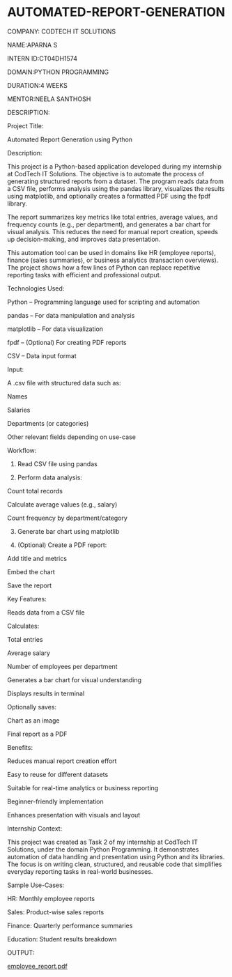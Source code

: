 # AUTOMATED-REPORT-GENERATION

COMPANY: CODTECH IT SOLUTIONS

NAME:APARNA S

INTERN ID:CT04DH1574

DOMAIN:PYTHON PROGRAMMING

DURATION:4 WEEKS

MENTOR:NEELA SANTHOSH

DESCRIPTION:

 Project Title:

Automated Report Generation using Python

 Description:

This project is a Python-based application developed during my internship at CodTech IT Solutions. The objective is to automate the process of generating structured reports from a dataset. The program reads data from a CSV file, performs analysis using the pandas library, visualizes the results using matplotlib, and optionally creates a formatted PDF using the fpdf library.

The report summarizes key metrics like total entries, average values, and frequency counts (e.g., per department), and generates a bar chart for visual analysis. This reduces the need for manual report creation, speeds up decision-making, and improves data presentation.

This automation tool can be used in domains like HR (employee reports), finance (sales summaries), or business analytics (transaction overviews). The project shows how a few lines of Python can replace repetitive reporting tasks with efficient and professional output.

Technologies Used:

Python – Programming language used for scripting and automation

pandas – For data manipulation and analysis

matplotlib – For data visualization

fpdf – (Optional) For creating PDF reports

CSV – Data input format

 Input:

A .csv file with structured data such as:

Names

Salaries

Departments (or categories)

Other relevant fields depending on use-case

 Workflow:

1. Read CSV file using pandas


2. Perform data analysis:

Count total records

Calculate average values (e.g., salary)

Count frequency by department/category



3. Generate bar chart using matplotlib


4. (Optional) Create a PDF report:

Add title and metrics

Embed the chart

Save the report

Key Features:

Reads data from a CSV file

Calculates:

Total entries

Average salary

Number of employees per department


Generates a bar chart for visual understanding

Displays results in terminal

Optionally saves:

Chart as an image

Final report as a PDF

Benefits:

Reduces manual report creation effort

Easy to reuse for different datasets

Suitable for real-time analytics or business reporting

Beginner-friendly implementation

Enhances presentation with visuals and layout

 Internship Context:

This project was created as Task 2 of my internship at CodTech IT Solutions, under the domain Python Programming. It demonstrates automation of data handling and presentation using Python and its libraries. The focus is on writing clean, structured, and reusable code that simplifies everyday reporting tasks in real-world businesses.

Sample Use-Cases:

HR: Monthly employee reports

Sales: Product-wise sales reports

Finance: Quarterly performance summaries

Education: Student results breakdown

OUTPUT:

[employee_report.pdf](https://github.com/user-attachments/files/21508819/employee_report.pdf)








